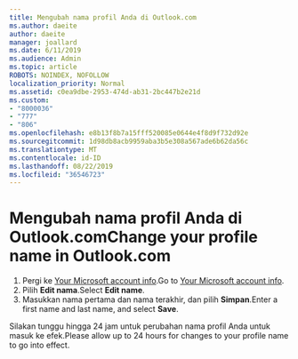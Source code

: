 ```yaml
---
title: Mengubah nama profil Anda di Outlook.com
ms.author: daeite
author: daeite
manager: joallard
ms.date: 6/11/2019
ms.audience: Admin
ms.topic: article
ROBOTS: NOINDEX, NOFOLLOW
localization_priority: Normal
ms.assetid: c0ea9dbe-2953-474d-ab31-2bc447b2e21d
ms.custom:
- "8000036"
- "777"
- "806"
ms.openlocfilehash: e8b13f8b7a15fff520085e0644e4f8d9f732d92e
ms.sourcegitcommit: 1d98db8acb9959aba3b5e308a567ade6b62da56c
ms.translationtype: MT
ms.contentlocale: id-ID
ms.lasthandoff: 08/22/2019
ms.locfileid: "36546723"
---
```

# <a name="change-your-profile-name-in-outlookcom"></a><span data-ttu-id="8c8ee-102">Mengubah nama profil Anda di Outlook.com</span><span class="sxs-lookup"><span data-stu-id="8c8ee-102">Change your profile name in Outlook.com</span></span>

1. <span data-ttu-id="8c8ee-103">Pergi ke [Your Microsoft account info](https://go.microsoft.com/fwlink/p/?linkid=860841).</span><span class="sxs-lookup"><span data-stu-id="8c8ee-103">Go to [Your Microsoft account info](https://go.microsoft.com/fwlink/p/?linkid=860841).</span></span>
2. <span data-ttu-id="8c8ee-104">Pilih **Edit nama**.</span><span class="sxs-lookup"><span data-stu-id="8c8ee-104">Select **Edit name**.</span></span>
3. <span data-ttu-id="8c8ee-105">Masukkan nama pertama dan nama terakhir, dan pilih **Simpan**.</span><span class="sxs-lookup"><span data-stu-id="8c8ee-105">Enter a first name and last name, and select **Save**.</span></span>

<span data-ttu-id="8c8ee-106">Silakan tunggu hingga 24 jam untuk perubahan nama profil Anda untuk masuk ke efek.</span><span class="sxs-lookup"><span data-stu-id="8c8ee-106">Please allow up to 24 hours for changes to your profile name to go into effect.</span></span>